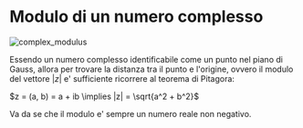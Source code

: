 # Modulo di un numero complesso  

![complex_modulus](https://github.com/dennyb87/elettrotecnica-serale/assets/7195133/84208ee3-bc23-42d7-807c-2840fd549443)  

Essendo un numero complesso identificabile come un punto nel piano di Gauss, allora per trovare la distanza tra il punto e l'origine, ovvero il modulo del vettore $|z|$ e'  sufficiente ricorrere al teorema di Pitagora:  

$z = (a, b) = a + ib \implies |z| = \sqrt{a^2 + b^2}$  

Va da se che il modulo e' sempre un numero reale non negativo.  